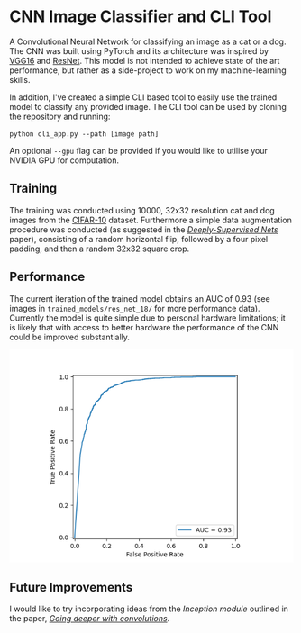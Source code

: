 # CNN Image Classifier and CLI Tool

A Convolutional Neural Network for classifying an image as a cat or a dog. The CNN was built using PyTorch and its architecture was inspired by [VGG16](https://arxiv.org/abs/1409.1556) and [ResNet](https://arxiv.org/abs/1512.03385). This model is not intended to achieve state of the art performance, but rather as 
a side-project to work on my machine-learning skills.

In addition, I've created a simple CLI based tool to easily use the trained model to classify any provided image. The CLI tool can be used by cloning the repository and running:

```
python cli_app.py --path [image path]
```
An optional `--gpu` flag can be provided if you would like to utilise your NVIDIA GPU for computation.

## Training

The training was conducted using 10000, 32x32 resolution cat and dog images from the [CIFAR-10](https://www.cs.toronto.edu/~kriz/cifar.html) dataset. Furthermore a simple data augmentation procedure was conducted (as suggested in the [*Deeply-Supervised Nets*](https://arxiv.org/abs/1409.5185) paper), consisting of a random horizontal flip, followed by a four pixel padding, and then a random 32x32 square crop.


## Performance

The current iteration of the trained model obtains an AUC of 0.93 (see images in `trained_models/res_net_18/` for more performance data). Currently the model is quite simple due to personal hardware limitations; it is likely that with access to better hardware the performance of the 
CNN could be improved substantially. 

![RoC Curve](trained_models/res_net_18/res_net_18_roc_curve.png)

## Future Improvements

I would like to try incorporating ideas from the *Inception module* outlined in the paper, [*Going deeper with convolutions*](https://arxiv.org/abs/1409.4842).
